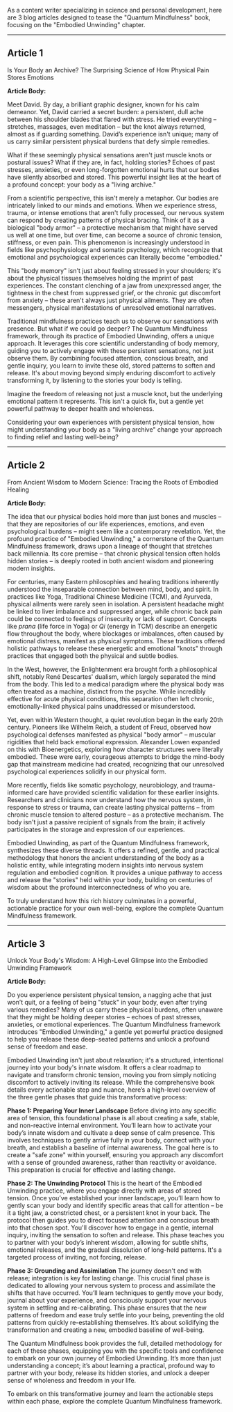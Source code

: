 As a content writer specializing in science and personal development, here are 3 blog articles designed to tease the "Quantum Mindfulness" book, focusing on the "Embodied Unwinding" chapter.

---

## Article 1

 Is Your Body an Archive? The Surprising Science of How Physical Pain Stores Emotions

**Article Body:**

Meet David. By day, a brilliant graphic designer, known for his calm demeanor. Yet, David carried a secret burden: a persistent, dull ache between his shoulder blades that flared with stress. He tried everything – stretches, massages, even meditation – but the knot always returned, almost as if guarding something. David’s experience isn't unique; many of us carry similar persistent physical burdens that defy simple remedies.

What if these seemingly physical sensations aren't just muscle knots or postural issues? What if they are, in fact, holding stories? Echoes of past stresses, anxieties, or even long-forgotten emotional hurts that our bodies have silently absorbed and stored. This powerful insight lies at the heart of a profound concept: your body as a "living archive."

From a scientific perspective, this isn't merely a metaphor. Our bodies are intricately linked to our minds and emotions. When we experience stress, trauma, or intense emotions that aren't fully processed, our nervous system can respond by creating patterns of physical bracing. Think of it as a biological "body armor" – a protective mechanism that might have served us well at one time, but over time, can become a source of chronic tension, stiffness, or even pain. This phenomenon is increasingly understood in fields like psychophysiology and somatic psychology, which recognize that emotional and psychological experiences can literally become "embodied."

This "body memory" isn't just about feeling stressed in your shoulders; it's about the physical tissues themselves holding the imprint of past experiences. The constant clenching of a jaw from unexpressed anger, the tightness in the chest from suppressed grief, or the chronic gut discomfort from anxiety – these aren't always just physical ailments. They are often messengers, physical manifestations of unresolved emotional narratives.

Traditional mindfulness practices teach us to observe our sensations with presence. But what if we could go deeper? The Quantum Mindfulness framework, through its practice of Embodied Unwinding, offers a unique approach. It leverages this core scientific understanding of body memory, guiding you to actively engage with these persistent sensations, not just observe them. By combining focused attention, conscious breath, and gentle inquiry, you learn to invite these old, stored patterns to soften and release. It's about moving beyond simply enduring discomfort to actively transforming it, by listening to the stories your body is telling.

Imagine the freedom of releasing not just a muscle knot, but the underlying emotional pattern it represents. This isn't a quick fix, but a gentle yet powerful pathway to deeper health and wholeness.

Considering your own experiences with persistent physical tension, how might understanding your body as a "living archive" change your approach to finding relief and lasting well-being?

---

## Article 2

 From Ancient Wisdom to Modern Science: Tracing the Roots of Embodied Healing

**Article Body:**

The idea that our physical bodies hold more than just bones and muscles – that they are repositories of our life experiences, emotions, and even psychological burdens – might seem like a contemporary revelation. Yet, the profound practice of "Embodied Unwinding," a cornerstone of the Quantum Mindfulness framework, draws upon a lineage of thought that stretches back millennia. Its core premise – that chronic physical tension often holds hidden stories – is deeply rooted in both ancient wisdom and pioneering modern insights.

For centuries, many Eastern philosophies and healing traditions inherently understood the inseparable connection between mind, body, and spirit. In practices like Yoga, Traditional Chinese Medicine (TCM), and Ayurveda, physical ailments were rarely seen in isolation. A persistent headache might be linked to liver imbalance and suppressed anger, while chronic back pain could be connected to feelings of insecurity or lack of support. Concepts like *prana* (life force in Yoga) or *Qi* (energy in TCM) describe an energetic flow throughout the body, where blockages or imbalances, often caused by emotional distress, manifest as physical symptoms. These traditions offered holistic pathways to release these energetic and emotional "knots" through practices that engaged both the physical and subtle bodies.

In the West, however, the Enlightenment era brought forth a philosophical shift, notably René Descartes' dualism, which largely separated the mind from the body. This led to a medical paradigm where the physical body was often treated as a machine, distinct from the psyche. While incredibly effective for acute physical conditions, this separation often left chronic, emotionally-linked physical pains unaddressed or misunderstood.

Yet, even within Western thought, a quiet revolution began in the early 20th century. Pioneers like Wilhelm Reich, a student of Freud, observed how psychological defenses manifested as physical "body armor" – muscular rigidities that held back emotional expression. Alexander Lowen expanded on this with Bioenergetics, exploring how character structures were literally embodied. These were early, courageous attempts to bridge the mind-body gap that mainstream medicine had created, recognizing that our unresolved psychological experiences solidify in our physical form.

More recently, fields like somatic psychology, neurobiology, and trauma-informed care have provided scientific validation for these earlier insights. Researchers and clinicians now understand how the nervous system, in response to stress or trauma, can create lasting physical patterns – from chronic muscle tension to altered posture – as a protective mechanism. The body isn't just a passive recipient of signals from the brain; it actively participates in the storage and expression of our experiences.

Embodied Unwinding, as part of the Quantum Mindfulness framework, synthesizes these diverse threads. It offers a refined, gentle, and practical methodology that honors the ancient understanding of the body as a holistic entity, while integrating modern insights into nervous system regulation and embodied cognition. It provides a unique pathway to access and release the "stories" held within your body, building on centuries of wisdom about the profound interconnectedness of who you are.

To truly understand how this rich history culminates in a powerful, actionable practice for your own well-being, explore the complete Quantum Mindfulness framework.

---

## Article 3

 Unlock Your Body's Wisdom: A High-Level Glimpse into the Embodied Unwinding Framework

**Article Body:**

Do you experience persistent physical tension, a nagging ache that just won’t quit, or a feeling of being "stuck" in your body, even after trying various remedies? Many of us carry these physical burdens, often unaware that they might be holding deeper stories – echoes of past stresses, anxieties, or emotional experiences. The Quantum Mindfulness framework introduces "Embodied Unwinding," a gentle yet powerful practice designed to help you release these deep-seated patterns and unlock a profound sense of freedom and ease.

Embodied Unwinding isn't just about relaxation; it's a structured, intentional journey into your body's innate wisdom. It offers a clear roadmap to navigate and transform chronic tension, moving you from simply noticing discomfort to actively inviting its release. While the comprehensive book details every actionable step and nuance, here’s a high-level overview of the three gentle phases that guide this transformative process:

**Phase 1: Preparing Your Inner Landscape**
Before diving into any specific area of tension, this foundational phase is all about creating a safe, stable, and non-reactive internal environment. You’ll learn how to activate your body’s innate wisdom and cultivate a deep sense of calm presence. This involves techniques to gently arrive fully in your body, connect with your breath, and establish a baseline of internal awareness. The goal here is to create a "safe zone" within yourself, ensuring you approach any discomfort with a sense of grounded awareness, rather than reactivity or avoidance. This preparation is crucial for effective and lasting change.

**Phase 2: The Unwinding Protocol**
This is the heart of the Embodied Unwinding practice, where you engage directly with areas of stored tension. Once you’ve established your inner landscape, you’ll learn how to gently scan your body and identify specific areas that call for attention – be it a tight jaw, a constricted chest, or a persistent knot in your back. The protocol then guides you to direct focused attention and conscious breath into that chosen spot. You'll discover how to engage in a gentle, internal inquiry, inviting the sensation to soften and release. This phase teaches you to partner with your body’s inherent wisdom, allowing for subtle shifts, emotional releases, and the gradual dissolution of long-held patterns. It's a targeted process of inviting, not forcing, release.

**Phase 3: Grounding and Assimilation**
The journey doesn't end with release; integration is key for lasting change. This crucial final phase is dedicated to allowing your nervous system to process and assimilate the shifts that have occurred. You’ll learn techniques to gently move your body, journal about your experience, and consciously support your nervous system in settling and re-calibrating. This phase ensures that the new patterns of freedom and ease truly settle into your being, preventing the old patterns from quickly re-establishing themselves. It’s about solidifying the transformation and creating a new, embodied baseline of well-being.

The Quantum Mindfulness book provides the full, detailed methodology for each of these phases, equipping you with the specific tools and confidence to embark on your own journey of Embodied Unwinding. It’s more than just understanding a concept; it’s about learning a practical, profound way to partner with your body, release its hidden stories, and unlock a deeper sense of wholeness and freedom in your life.

To embark on this transformative journey and learn the actionable steps within each phase, explore the complete Quantum Mindfulness framework.